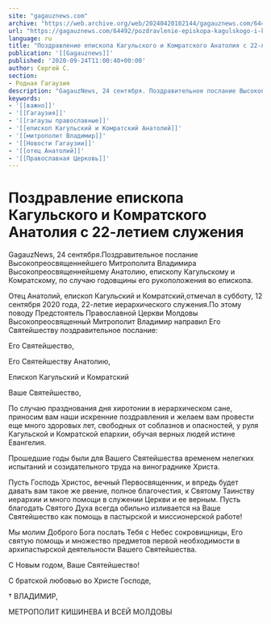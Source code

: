 ```yaml
---
site: "gagauznews.com"
archive: "https://web.archive.org/web/20240420102144/gagauznews.com/64492/pozdravlenie-episkopa-kagulskogo-i-komratskogo-anatoliya-s-22-letiem-sluzheniya.html"
url: "https://gagauznews.com/64492/pozdravlenie-episkopa-kagulskogo-i-komratskogo-anatoliya-s-22-letiem-sluzheniya.html"
language: ru
title: "Поздравление епископа Кагульского и Комратского Анатолия с 22-летием служения"
publication: '[[Gagauznews]]'
published: '2020-09-24T11:00:40+00:00'
author: Сергей С.
section:
- Родная Гагаузия
description: "GagauzNews, 24 сентября. Поздравительное послание Высокопреосвященнейшего Митрополита Владимира Высокопреосвященнейшему Анатолию, епископу Кагульскому и Комратскому, по случаю годовщины его рукоположения во епископа. Отец Анатолий, епископ Кагульский и Комратский, отмечал в субботу, 12 сентября 2020 года, 22-летие иерархического служения. По этому поводу Предстоятель Православной Церкви Молдовы Высокопреосвященный Митрополит Владимир направил Его Святейшеству поздравительное послание: Его Святейшество, Его Святейшеству Анатолию, Епископ Кагульский и Комратский Ваше Святейшество, По случаю празднования дня хиротонии в иерархическом сане, приносим вам наши искренние поздравления и желаем вам провести еще много здоровых лет, свободных от соблазнов и опасностей, у руля Кагульской и Комратской епархии, обучая верных людей истине Евангелия. […]"
keywords:
- '[[важно]]'
- '[[Гагаузия]]'
- '[[гагаузы православные]]'
- '[[епископ Кагульский и Комратский Анатолий]]'
- '[[митрополит Владимир]]'
- '[[Новости Гагаузии]]'
- '[[отец Анатолий]]'
- '[[Православная Церковь]]'
---
```


# Поздравление епископа Кагульского и Комратского Анатолия с 22-летием служения

GagauzNews, 24 сентября.Поздравительное послание Высокопреосвященнейшего Митрополита Владимира Высокопреосвященнейшему Анатолию, епископу Кагульскому и Комратскому, по случаю годовщины его рукоположения во епископа.

Отец Анатолий, епископ Кагульский и Комратский,отмечал в субботу, 12 сентября 2020 года, 22-летие иерархического служения.По этому поводу Предстоятель Православной Церкви Молдовы Высокопреосвященный Митрополит Владимир направил Его Святейшеству поздравительное послание:

Его Святейшество,

Его Святейшеству Анатолию,

Епископ Кагульский и Комратский

Ваше Святейшество,

По случаю празднования дня хиротонии в иерархическом сане, приносим вам наши искренние поздравления и желаем вам провести еще много здоровых лет, свободных от соблазнов и опасностей, у руля Кагульской и Комратской епархии, обучая верных людей истине Евангелия.

Прошедшие годы были для Вашего Святейшества временем нелегких испытаний и созидательного труда на винограднике Христа.

Пусть Господь Христос, вечный Первосвященник, и впредь будет давать вам такое же рвение, полное благочестия, к Святому Таинству иерархии и много помощи в служении Церкви и ее верным. Пусть благодать Святого Духа всегда обильно изливается на Ваше Святейшество как помощь в пастырской и миссионерской работе!

Мы молим Доброго Бога послать Тебя с Небес сокровищницы, Его святую помощь и множество предметов первой необходимости в архипастырской деятельности Вашего Святейшества.

С Новым годом, Ваше Святейшество!

С братской любовью во Христе Господе,

† ВЛАДИМИР,

МЕТРОПОЛИТ КИШИНЕВА И ВСЕЙ МОЛДОВЫ